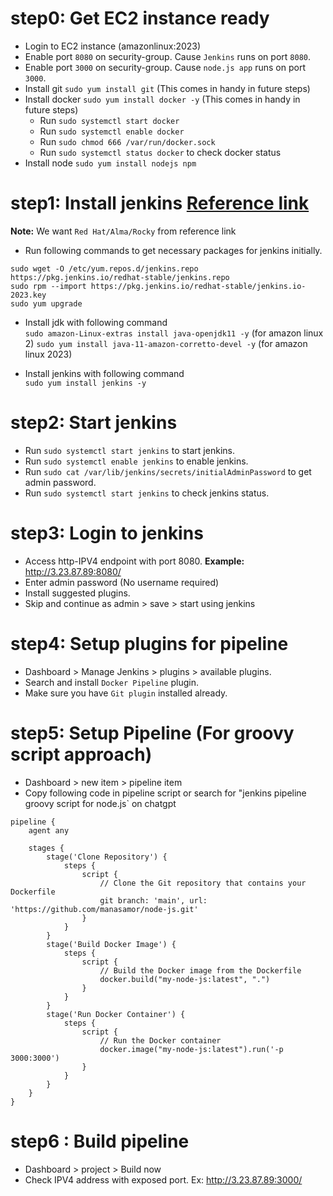 # step0: Get EC2 instance ready
- Login to EC2 instance (amazonlinux:2023)
- Enable port `8080` on security-group. Cause `Jenkins` runs on port `8080`.
- Enable port `3000` on security-group. Cause `node.js app` runs on port `3000`.
- Install git `sudo yum install git` (This comes in handy in future steps)
- Install docker `sudo yum install docker -y` (This comes in handy in future steps)
  - Run `sudo systemctl start docker`
  - Run `sudo systemctl enable docker`
  - Run `sudo chmod 666 /var/run/docker.sock`
  - Run `sudo systemctl status docker` to check docker status
- Install node `sudo yum install nodejs npm`


# step1: Install jenkins [Reference link](https://www.jenkins.io/doc/book/installing/linux/)

**Note:** We want `Red Hat/Alma/Rocky` from reference link

- Run following commands to get necessary packages for jenkins initially.

```
sudo wget -O /etc/yum.repos.d/jenkins.repo https://pkg.jenkins.io/redhat-stable/jenkins.repo
sudo rpm --import https://pkg.jenkins.io/redhat-stable/jenkins.io-2023.key
sudo yum upgrade
```
- Install jdk with following command  
 `sudo amazon-Linux-extras install java-openjdk11 -y` (for amazon linux 2)
 `sudo yum install java-11-amazon-corretto-devel -y` (for amazon linux 2023)

- Install jenkins with following command  
 `sudo yum install jenkins -y`

# step2: Start jenkins
- Run `sudo systemctl start jenkins` to start jenkins.  
- Run `sudo systemctl enable jenkins` to enable jenkins. 
- Run `sudo cat /var/lib/jenkins/secrets/initialAdminPassword` to get admin password.
- Run `sudo systemctl start jenkins` to check jenkins status.

# step3: Login to jenkins
- Access http-IPV4 endpoint with port 8080. **Example:** http://3.23.87.89:8080/
- Enter admin password (No username required)
- Install suggested plugins.
- Skip and continue as admin > save > start using jenkins

# step4: Setup plugins for pipeline
- Dashboard > Manage Jenkins > plugins > available plugins.
- Search and install `Docker Pipeline` plugin.
- Make sure you have `Git plugin` installed already.

# step5: Setup Pipeline (For groovy script approach)
- Dashboard > new item > pipeline item
- Copy following code in pipeline script or search for "jenkins pipeline groovy script for node.js` on chatgpt

```
pipeline {
    agent any
    
    stages {
        stage('Clone Repository') {
            steps {
                script {
                    // Clone the Git repository that contains your Dockerfile
                    git branch: 'main', url: 'https://github.com/manasamor/node-js.git'
                }
            }
        }
        stage('Build Docker Image') {
            steps {
                script {
                    // Build the Docker image from the Dockerfile
                    docker.build("my-node-js:latest", ".")
                }
            }
        }
        stage('Run Docker Container') {
            steps {
                script {
                    // Run the Docker container
                    docker.image("my-node-js:latest").run('-p 3000:3000')
                }
            }
        }
    }
}   
```

# step6 : Build pipeline
- Dashboard > project > Build now
- Check IPV4 address with exposed port. Ex: http://3.23.87.89:3000/